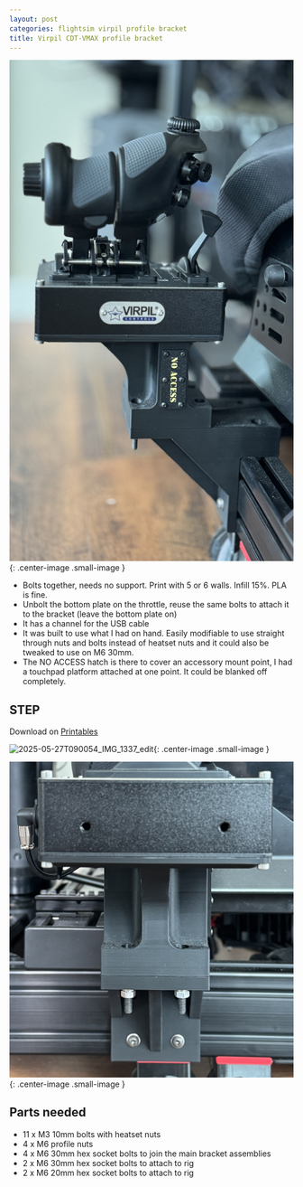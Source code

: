 ```yaml
---
layout: post
categories: flightsim virpil profile bracket
title: Virpil CDT-VMAX profile bracket
---
```


![thumbnail IMG 1336](../assets/2025-05-27T083432_IMG_1336_edit.jpg){: .center-image .small-image }

- Bolts together, needs no support. Print with 5 or 6 walls. Infill 15%. PLA is fine.
- Unbolt the bottom plate on the throttle, reuse the same bolts to attach it to the bracket (leave the bottom plate on) 
- It has a channel for the USB cable
- It was built to use what I had on hand. Easily modifiable to use straight through nuts and bolts instead of heatset nuts and it could also be tweaked to use on M6 30mm.
- The NO ACCESS hatch is there to cover an accessory mount point, I had a touchpad platform attached at one point. It could be blanked off completely.

## STEP

Download on [Printables](https://www.printables.com/model/1309679-virpil-cdt-vmax-profile-bracket)

![2025-05-27T090054_IMG_1337_edit](../assets/2025-05-27T090054_IMG_1337_edit.jpg){: .center-image .small-image }



![2025-05-27T090117_IMG_1338_edit](../assets/2025-05-27T090117_IMG_1338_edit.jpg){: .center-image .small-image }

## Parts needed

- 11 x M3 10mm bolts with heatset nuts
- 4 x M6 profile nuts
- 4 x M6 30mm hex socket bolts to join the main bracket assemblies
- 2 x M6 30mm hex socket bolts to attach to rig
- 2 x M6 20mm hex socket bolts to attach to rig 



